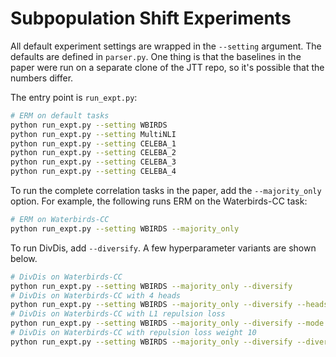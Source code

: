 # Subpopulation Shift Experiments

All default experiment settings are wrapped in the `--setting` argument.
The defaults are defined in `parser.py`.
One thing is that the baselines in the paper were run on a separate clone of the JTT repo, so it's possible that the numbers differ.

The entry point is `run_expt.py`:

```bash
# ERM on default tasks
python run_expt.py --setting WBIRDS         
python run_expt.py --setting MultiNLI
python run_expt.py --setting CELEBA_1
python run_expt.py --setting CELEBA_2
python run_expt.py --setting CELEBA_3
python run_expt.py --setting CELEBA_4
```

To run the complete correlation tasks in the paper, add the `--majority_only` option.
For example, the following runs ERM on the Waterbirds-CC task:

```bash
# ERM on Waterbirds-CC
python run_expt.py --setting WBIRDS --majority_only     
```

To run DivDis, add `--diversify`.
A few hyperparameter variants are shown below.

```bash
# DivDis on Waterbirds-CC
python run_expt.py --setting WBIRDS --majority_only --diversify             
# DivDis on Waterbirds-CC with 4 heads
python run_expt.py --setting WBIRDS --majority_only --diversify --heads 4
# DivDis on Waterbirds-CC with L1 repulsion loss
python run_expt.py --setting WBIRDS --majority_only --diversify --mode l1
# DivDis on Waterbirds-CC with repulsion loss weight 10
python run_expt.py --setting WBIRDS --majority_only --diversify --diversity_weight 10.0
```
